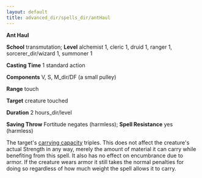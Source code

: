 ```yaml
---
layout: default
title: advanced_dir/spells_dir/antHaul
---
```

 **Ant Haul**

**School** transmutation; **Level** alchemist 1, cleric 1, druid 1, ranger 1, sorcerer_dir/wizard 1, summoner 1

**Casting Time** 1 standard action

**Components** V, S, M_dir/DF (a small pulley)

**Range** touch

**Target** creature touched

**Duration** 2 hours_dir/level

**Saving Throw** Fortitude negates (harmless); **Spell Resistance** yes (harmless)

The target's [carrying capacity](../../../additionalRules#_carrying-capacity) triples. This does not affect the creature's actual Strength in any way, merely the amount of material it can carry while benefiting from this spell. It also has no effect on encumbrance due to armor. If the creature wears armor it still takes the normal penalties for doing so regardless of how much weight the spell allows it to carry.

